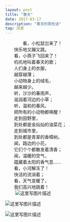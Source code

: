 ```yaml
---
layout: post
title: "春天"
date: 2017-03-17 
description: "春天的那些话"
tag: 风景 
---  
```

  
  &emsp;&emsp;&emsp;&emsp;看，小松鼠岀来了！<br/>
　　快乐地又蹦又跳。<br/>
　　看，小燕子飞回来了！<br/>
　　叽叽地叫着春天的歌；<br/>
　　人们身上的衣服，<br/>
　　越穿越薄；<br/>
　　小动物身上的绒毛，<br/>
　　越来越少。<br/>
　　听，沙沙的春雨声，<br/>
　　滋润着河边的小草；<br/>
　　听，温和的春风，<br/>
　　把所有的小动物都唤醒！<br/>
　　走到田野里，<br/>
　　到处都是金灿灿的油菜花；<br/>
　　走到城市里，<br/>
　　到处都是青翠的香樟树。<br/>
　　闻，路边的小花，<br/>
　　它们个个都散发着清香；<br/>
　　闻，温暖的空气，<br/>
　　蕴藏着太阳的香气息……<br/>
　　看，小河解冻了！<br/>
　　快活的流淌着；<br/>
　　看，天气变暖了，<br/>
　　我们高兴地跳着！<br/>
　　
![这里写图片描述](https://github.com/XiaoHanGe/XiaoHanGe.github.io/blob/master/images/posts/myTest/spring1.jpg?raw=true)

![这里写图片描述](https://github.com/XiaoHanGe/XiaoHanGe.github.io/blob/master/images/posts/myTest/spring2.jpg?raw=true)

![这里写图片描述](https://github.com/XiaoHanGe/XiaoHanGe.github.io/blob/master/images/posts/myTest/spring3.jpg?raw=true)
